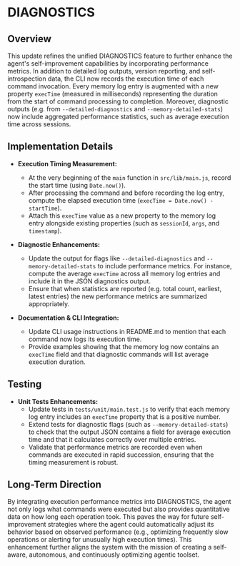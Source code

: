 # DIAGNOSTICS

## Overview
This update refines the unified DIAGNOSTICS feature to further enhance the agent's self-improvement capabilities by incorporating performance metrics. In addition to detailed log outputs, version reporting, and self-introspection data, the CLI now records the execution time of each command invocation. Every memory log entry is augmented with a new property `execTime` (measured in milliseconds) representing the duration from the start of command processing to completion. Moreover, diagnostic outputs (e.g. from `--detailed-diagnostics` and `--memory-detailed-stats`) now include aggregated performance statistics, such as average execution time across sessions.

## Implementation Details
- **Execution Timing Measurement:**
  - At the very beginning of the `main` function in `src/lib/main.js`, record the start time (using `Date.now()`).
  - After processing the command and before recording the log entry, compute the elapsed execution time (`execTime = Date.now() - startTime`).
  - Attach this `execTime` value as a new property to the memory log entry alongside existing properties (such as `sessionId`, `args`, and `timestamp`).

- **Diagnostic Enhancements:**
  - Update the output for flags like `--detailed-diagnostics` and `--memory-detailed-stats` to include performance metrics. For instance, compute the average `execTime` across all memory log entries and include it in the JSON diagnostics output.
  - Ensure that when statistics are reported (e.g. total count, earliest, latest entries) the new performance metrics are summarized appropriately.

- **Documentation & CLI Integration:**
  - Update CLI usage instructions in README.md to mention that each command now logs its execution time.
  - Provide examples showing that the memory log now contains an `execTime` field and that diagnostic commands will list average execution duration.

## Testing
- **Unit Tests Enhancements:**
  - Update tests in `tests/unit/main.test.js` to verify that each memory log entry includes an `execTime` property that is a positive number.
  - Extend tests for diagnostic flags (such as `--memory-detailed-stats`) to check that the output JSON contains a field for average execution time and that it calculates correctly over multiple entries.
  - Validate that performance metrics are recorded even when commands are executed in rapid succession, ensuring that the timing measurement is robust.

## Long-Term Direction
By integrating execution performance metrics into DIAGNOSTICS, the agent not only logs what commands were executed but also provides quantitative data on how long each operation took. This paves the way for future self-improvement strategies where the agent could automatically adjust its behavior based on observed performance (e.g., optimizing frequently slow operations or alerting for unusually high execution times). This enhancement further aligns the system with the mission of creating a self-aware, autonomous, and continuously optimizing agentic toolset.

